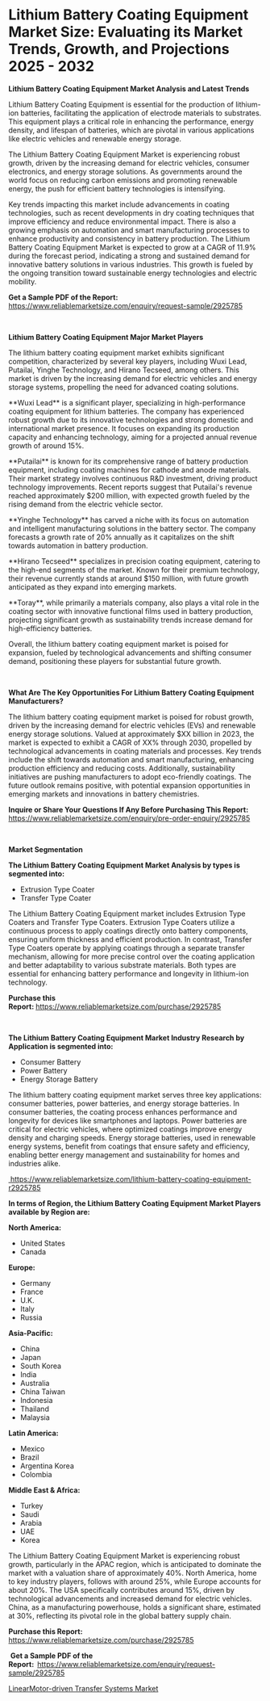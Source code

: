 <p><h1>Lithium Battery Coating Equipment Market Size: Evaluating its Market Trends, Growth, and Projections 2025 - 2032</h1></p><p><strong>Lithium Battery Coating Equipment Market Analysis and Latest Trends</strong></p>
<p><p>Lithium Battery Coating Equipment is essential for the production of lithium-ion batteries, facilitating the application of electrode materials to substrates. This equipment plays a critical role in enhancing the performance, energy density, and lifespan of batteries, which are pivotal in various applications like electric vehicles and renewable energy storage. </p><p>The Lithium Battery Coating Equipment Market is experiencing robust growth, driven by the increasing demand for electric vehicles, consumer electronics, and energy storage solutions. As governments around the world focus on reducing carbon emissions and promoting renewable energy, the push for efficient battery technologies is intensifying. </p><p>Key trends impacting this market include advancements in coating technologies, such as recent developments in dry coating techniques that improve efficiency and reduce environmental impact. There is also a growing emphasis on automation and smart manufacturing processes to enhance productivity and consistency in battery production. The Lithium Battery Coating Equipment Market is expected to grow at a CAGR of 11.9% during the forecast period, indicating a strong and sustained demand for innovative battery solutions in various industries. This growth is fueled by the ongoing transition toward sustainable energy technologies and electric mobility.</p></p>
<p><strong>Get a Sample PDF of the Report:&nbsp;</strong> <a href="https://www.reliablemarketsize.com/enquiry/request-sample/2925785?utm_campaign=3348&utm_medium=2&utm_source=Github&utm_content=ia&utm_term=12032025&utm_id=lithium-battery-coating-equipment">https://www.reliablemarketsize.com/enquiry/request-sample/2925785</a></p>
<p>&nbsp;</p>
<p><strong>Lithium Battery Coating Equipment Major Market Players</strong></p>
<p><p>The lithium battery coating equipment market exhibits significant competition, characterized by several key players, including Wuxi Lead, Putailai, Yinghe Technology, and Hirano Tecseed, among others. This market is driven by the increasing demand for electric vehicles and energy storage systems, propelling the need for advanced coating solutions.</p><p>**Wuxi Lead** is a significant player, specializing in high-performance coating equipment for lithium batteries. The company has experienced robust growth due to its innovative technologies and strong domestic and international market presence. It focuses on expanding its production capacity and enhancing technology, aiming for a projected annual revenue growth of around 15%.</p><p>**Putailai** is known for its comprehensive range of battery production equipment, including coating machines for cathode and anode materials. Their market strategy involves continuous R&D investment, driving product technology improvements. Recent reports suggest that Putailai's revenue reached approximately $200 million, with expected growth fueled by the rising demand from the electric vehicle sector.</p><p>**Yinghe Technology** has carved a niche with its focus on automation and intelligent manufacturing solutions in the battery sector. The company forecasts a growth rate of 20% annually as it capitalizes on the shift towards automation in battery production. </p><p>**Hirano Tecseed** specializes in precision coating equipment, catering to the high-end segments of the market. Known for their premium technology, their revenue currently stands at around $150 million, with future growth anticipated as they expand into emerging markets.</p><p>**Toray**, while primarily a materials company, also plays a vital role in the coating sector with innovative functional films used in battery production, projecting significant growth as sustainability trends increase demand for high-efficiency batteries.</p><p>Overall, the lithium battery coating equipment market is poised for expansion, fueled by technological advancements and shifting consumer demand, positioning these players for substantial future growth.</p></p>
<p>&nbsp;</p>
<p><strong>What Are The Key Opportunities For Lithium Battery Coating Equipment Manufacturers?</strong></p>
<p><p>The lithium battery coating equipment market is poised for robust growth, driven by the increasing demand for electric vehicles (EVs) and renewable energy storage solutions. Valued at approximately $XX billion in 2023, the market is expected to exhibit a CAGR of XX% through 2030, propelled by technological advancements in coating materials and processes. Key trends include the shift towards automation and smart manufacturing, enhancing production efficiency and reducing costs. Additionally, sustainability initiatives are pushing manufacturers to adopt eco-friendly coatings. The future outlook remains positive, with potential expansion opportunities in emerging markets and innovations in battery chemistries.</p></p>
<p><strong>Inquire or Share Your Questions If Any Before Purchasing This Report:</strong> <a href="https://www.reliablemarketsize.com/enquiry/pre-order-enquiry/2925785?utm_campaign=3348&utm_medium=2&utm_source=Github&utm_content=ia&utm_term=12032025&utm_id=lithium-battery-coating-equipment">https://www.reliablemarketsize.com/enquiry/pre-order-enquiry/2925785</a></p>
<p>&nbsp;</p>
<p><strong>Market Segmentation</strong></p>
<p><strong>The Lithium Battery Coating Equipment Market Analysis by types is segmented into:</strong></p>
<p><ul><li>Extrusion Type Coater</li><li>Transfer Type Coater</li></ul></p>
<p><p>The Lithium Battery Coating Equipment market includes Extrusion Type Coaters and Transfer Type Coaters. Extrusion Type Coaters utilize a continuous process to apply coatings directly onto battery components, ensuring uniform thickness and efficient production. In contrast, Transfer Type Coaters operate by applying coatings through a separate transfer mechanism, allowing for more precise control over the coating application and better adaptability to various substrate materials. Both types are essential for enhancing battery performance and longevity in lithium-ion technology.</p></p>
<p><strong>Purchase this Report:&nbsp;</strong><a href="https://www.reliablemarketsize.com/purchase/2925785?utm_campaign=3348&utm_medium=2&utm_source=Github&utm_content=ia&utm_term=12032025&utm_id=lithium-battery-coating-equipment">https://www.reliablemarketsize.com/purchase/2925785</a></p>
<p>&nbsp;</p>
<p><strong>The Lithium Battery Coating Equipment Market Industry Research by Application is segmented into:</strong></p>
<p><ul><li>Consumer Battery</li><li>Power Battery</li><li>Energy Storage Battery</li></ul></p>
<p><p>The lithium battery coating equipment market serves three key applications: consumer batteries, power batteries, and energy storage batteries. In consumer batteries, the coating process enhances performance and longevity for devices like smartphones and laptops. Power batteries are critical for electric vehicles, where optimized coatings improve energy density and charging speeds. Energy storage batteries, used in renewable energy systems, benefit from coatings that ensure safety and efficiency, enabling better energy management and sustainability for homes and industries alike.</p></p>
<p><a href="https://www.reliablemarketsize.com/lithium-battery-coating-equipment-r2925785?utm_campaign=3348&utm_medium=2&utm_source=Github&utm_content=ia&utm_term=12032025&utm_id=lithium-battery-coating-equipment">&nbsp;https://www.reliablemarketsize.com/lithium-battery-coating-equipment-r2925785</a></p>
<p><strong>In terms of Region, the Lithium Battery Coating Equipment Market Players available by Region are:</strong></p>
<p>
    <p> <strong> North America: </strong>
        <ul>
            <li>United States</li>
            <li>Canada</li>
        </ul>
        </p> 
    <p> <strong> Europe: </strong>
        <ul>
            <li>Germany</li>
            <li>France</li>
            <li>U.K.</li>
            <li>Italy</li>
            <li>Russia</li>
        </ul>
        </p> 
    <p> <strong> Asia-Pacific: </strong>
        <ul>
            <li>China</li>
            <li>Japan</li>
            <li>South Korea</li>
            <li>India</li>
            <li>Australia</li>
            <li>China Taiwan</li>
            <li>Indonesia</li>
            <li>Thailand</li>
            <li>Malaysia</li>
        </ul>
        </p> 
    <p> <strong> Latin America: </strong>
        <ul>
            <li>Mexico</li>
            <li>Brazil</li>
            <li>Argentina Korea</li>
            <li>Colombia</li>
        </ul>
        </p> 
    <p> <strong> Middle East & Africa: </strong>
        <ul>
            <li>Turkey</li>
            <li>Saudi</li>
            <li>Arabia</li>
            <li>UAE</li>
            <li>Korea</li>
        </ul>
    </p>
    </p>
<p><p>The Lithium Battery Coating Equipment Market is experiencing robust growth, particularly in the APAC region, which is anticipated to dominate the market with a valuation share of approximately 40%. North America, home to key industry players, follows with around 25%, while Europe accounts for about 20%. The USA specifically contributes around 15%, driven by technological advancements and increased demand for electric vehicles. China, as a manufacturing powerhouse, holds a significant share, estimated at 30%, reflecting its pivotal role in the global battery supply chain.</p></p>
<p><strong>Purchase this Report: </strong><a href="https://www.reliablemarketsize.com/purchase/2925785?utm_campaign=3348&utm_medium=2&utm_source=Github&utm_content=ia&utm_term=12032025&utm_id=lithium-battery-coating-equipment">https://www.reliablemarketsize.com/purchase/2925785</a></p>
<p>&nbsp;<strong>Get a Sample PDF of the Report:&nbsp;&nbsp;</strong><a href="https://www.reliablemarketsize.com/enquiry/request-sample/2925785?utm_campaign=3348&utm_medium=2&utm_source=Github&utm_content=ia&utm_term=12032025&utm_id=lithium-battery-coating-equipment">https://www.reliablemarketsize.com/enquiry/request-sample/2925785</a></p>
<p><strong></strong></p>
<p><p><a href="https://github.com/lestymbango/Market-Research-Report-List-1/blob/main/linearmotor-driven-transfer-systems-market.md?utm_campaign=3348&utm_medium=2&utm_source=Github&utm_content=ia&utm_term=12032025&utm_id=lithium-battery-coating-equipment">LinearMotor-driven Transfer Systems Market</a></p></p>